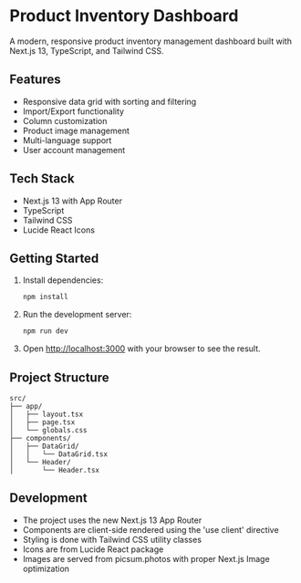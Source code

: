 # Product Inventory Dashboard

A modern, responsive product inventory management dashboard built with Next.js 13, TypeScript, and Tailwind CSS.

## Features

- Responsive data grid with sorting and filtering
- Import/Export functionality
- Column customization
- Product image management
- Multi-language support
- User account management

## Tech Stack

- Next.js 13 with App Router
- TypeScript
- Tailwind CSS
- Lucide React Icons

## Getting Started

1. Install dependencies:
   ```bash
   npm install
   ```

2. Run the development server:
   ```bash
   npm run dev
   ```

3. Open [http://localhost:3000](http://localhost:3000) with your browser to see the result.

## Project Structure

```
src/
├── app/
│   ├── layout.tsx
│   ├── page.tsx
│   └── globals.css
├── components/
│   ├── DataGrid/
│   │   └── DataGrid.tsx
│   └── Header/
│       └── Header.tsx
```

## Development

- The project uses the new Next.js 13 App Router
- Components are client-side rendered using the 'use client' directive
- Styling is done with Tailwind CSS utility classes
- Icons are from Lucide React package
- Images are served from picsum.photos with proper Next.js Image optimization
